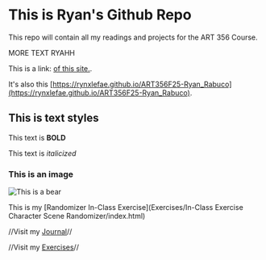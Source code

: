 # This is Ryan's Github Repo

This repo will contain all my readings and projects for the ART 356 Course.

MORE TEXT RYAHH

This is a link: [of this site.](https://rynxlefae.github.io/ART356F25-Ryan_Rabuco).

It's also this [https://rynxlefae.github.io/ART356F25-Ryan_Rabuco](https://rynxlefae.github.io/ART356F25-Ryan_Rabuco).



## This is text styles

This text is **BOLD**

This text is *italicized*


### This is an image

![This is a bear](https://m.media-amazon.com/images/I/71F+Wog+n4L._UF350,350_QL80_.jpg)

This is my [Randomizer In-Class Exercise](Exercises/In-Class Exercise Character Scene Randomizer/index.html)

//Visit my [Journal](Journal)//

//Visit my [Exercises](Exercises)//
